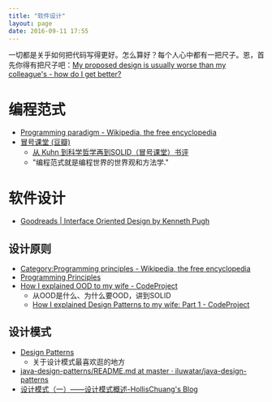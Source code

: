 ```yaml
---
title: "软件设计"
layout: page
date: 2016-09-11 17:55
---
```


一切都是关乎如何把代码写得更好。怎么算好？每个人心中都有一把尺子。恩，首先你得有把尺子吧：[My proposed design is usually worse than my colleague's - how do I get better?](http://programmers.stackexchange.com/questions/170003/my-proposed-design-is-usually-worse-than-my-colleagues-how-do-i-get-better)



# 编程范式

- [Programming paradigm - Wikipedia, the free encyclopedia](https://en.wikipedia.org/wiki/Programming_paradigm)
- [冒号课堂 (豆瓣)](https://book.douban.com/subject/4031906/)
    + [从 Kuhn 到科学哲学再到SOLID（冒号课堂）书评](https://book.douban.com/review/4876348/)
    + "编程范式就是编程世界的世界观和方法学."

# 软件设计

- [Goodreads | Interface Oriented Design by Kenneth Pugh](https://www.goodreads.com/book/show/4101.Interface_Oriented_Design)

## 设计原则

- [Category:Programming principles - Wikipedia, the free encyclopedia](https://en.wikipedia.org/wiki/Category:Programming_principles)
- [Programming Principles](http://webpro.github.io/programming-principles/#separation-of-concerns)
- [How I explained OOD to my wife - CodeProject](http://www.codeproject.com/Articles/93369/How-I-explained-OOD-to-my-wife)
    + 从OOD是什么、为什么要OOD，讲到SOLID
    + [How I explained Design Patterns to my wife: Part 1 - CodeProject](http://www.codeproject.com/Articles/98598/How-I-explained-Design-Patterns-to-my-wife-Part)

## 设计模式

- [Design Patterns](https://sourcemaking.com/design_patterns)
    + 关于设计模式最喜欢逛的地方
- [java-design-patterns/README.md at master · iluwatar/java-design-patterns](https://github.com/iluwatar/java-design-patterns/blob/master/command/README.md)
- [设计模式（一）——设计模式概述-HollisChuang's Blog](http://www.hollischuang.com/archives/1368)
